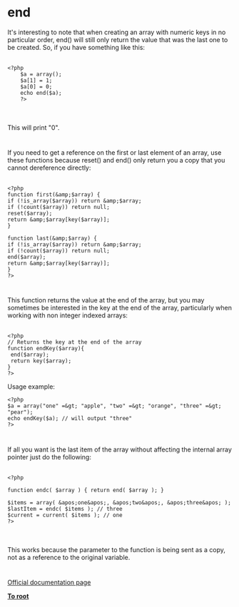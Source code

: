 # end



It&apos;s interesting to note that when creating an array with numeric keys in no particular order, end() will still only return the value that was the last one to be created. So, if you have something like this:<br><br>    

```
<?php
    $a = array();
    $a[1] = 1;
    $a[0] = 0;
    echo end($a);
    ?>
```
<br><br>This will print "0".  

#

If you need to get a reference on the first or last element of an array, use these functions because reset() and end() only return you a copy that you cannot dereference directly:<br><br>

```
<?php
function first(&amp;$array) {
if (!is_array($array)) return &amp;$array;
if (!count($array)) return null;
reset($array);
return &amp;$array[key($array)];
}

function last(&amp;$array) {
if (!is_array($array)) return &amp;$array;
if (!count($array)) return null;
end($array);
return &amp;$array[key($array)];
}
?>
```
  

#

This function returns the value at the end of the array, but you may sometimes be interested in the key at the end of the array, particularly when working with non integer indexed arrays:<br><br>

```
<?php
// Returns the key at the end of the array
function endKey($array){
 end($array);
 return key($array);
}
?>
```


Usage example:


```
<?php
$a = array("one" =&gt; "apple", "two" =&gt; "orange", "three" =&gt; "pear");
echo endKey($a); // will output "three"
?>
```
  

#

If all you want is the last item of the array without affecting the internal array pointer just do the following:<br><br>

```
<?php

function endc( $array ) { return end( $array ); }

$items = array( &apos;one&apos;, &apos;two&apos;, &apos;three&apos; );
$lastItem = endc( $items ); // three
$current = current( $items ); // one
?>
```
<br><br>This works because the parameter to the function is being sent as a copy, not as a reference to the original variable.  

#

[Official documentation page](https://www.php.net/manual/en/function.end.php)

**[To root](/README.md)**